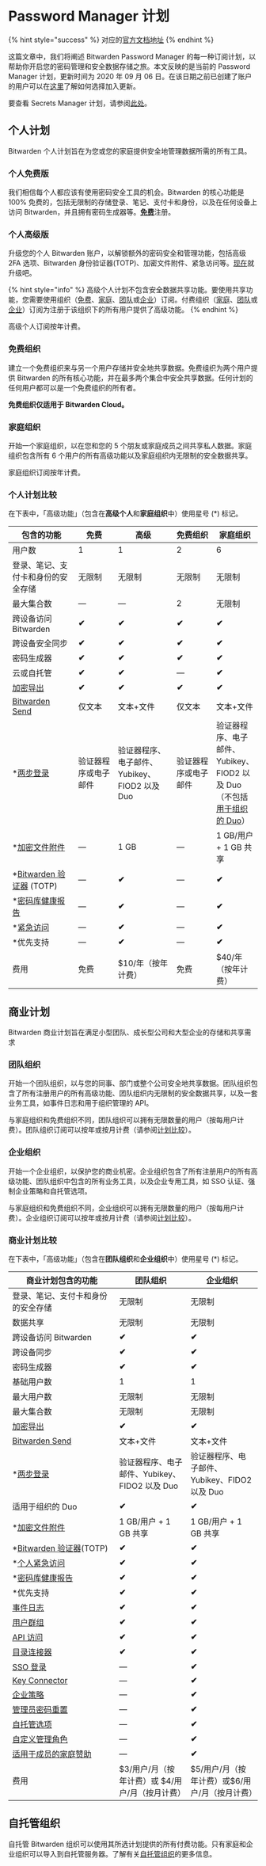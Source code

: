 # Password Manager 计划

{% hint style="success" %}
对应的[官方文档地址](https://bitwarden.com/help/password-manager-plans/)
{% endhint %}

这篇文章中，我们将阐述 Bitwarden Password Manager 的每一种订阅计划，以帮助你开启您的密码管理和安全数据存储之旅。本文反映的是当前的 Password Manager 计划，更新时间为 2020 年 09 月 06 日。在该日期之前已创建了账户的用户可以在[这里](premium-renewal.md)了解如何选择加入更新。

要查看 Secrets Manager 计划，请参阅[此处](../secrets-manager/secrets-manager-plans.md)。

## 个人计划 <a href="#personal-plans" id="personal-plans"></a>

Bitwarden 个人计划旨在为您或您的家庭提供安全地管理数据所需的所有工具。

### 个人免费版 <a href="#free-individual" id="free-individual"></a>

我们相信每个人都应该有使用密码安全工具的机会。Bitwarden 的核心功能是 100% 免费的，包括无限制的存储登录、笔记、支付卡和身份，以及在任何设备上访问 Bitwarden，并且拥有密码生成器等。[**免费**](https://vault.bitwarden.com/#/register/)注册。

### 个人高级版 <a href="#premium-individual" id="premium-individual"></a>

升级您的个人 Bitwarden 账户，以解锁额外的密码安全和管理功能，包括高级 2FA 选项、Bitwarden 身份验证器(TOTP)、加密文件附件、紧急访问等。[现在](https://vault.bitwarden.com/#/?premium=purchase)就升级吧。

{% hint style="info" %}
高级个人计划不包含安全数据共享功能。要使用共享功能，您需要使用组织（[免费](about-bitwarden-plans.md#free-organizations)、[家庭](about-bitwarden-plans.md#families-organizations)、[团队](about-bitwarden-plans.md#teams-organizations)或[企业](about-bitwarden-plans.md#enterprise-organizations)）订阅。付费组织（[家庭](about-bitwarden-plans.md#families-organizations)、[团队](about-bitwarden-plans.md#teams-organizations)或[企业](about-bitwarden-plans.md#enterprise-organizations)）订阅为注册于该组织下的所有用户提供了高级功能。
{% endhint %}

高级个人订阅按年计费。

### 免费组织 <a href="#free-organizations" id="free-organizations"></a>

建立一个免费组织来与另一个用户存储并安全地共享数据。免费组织为两个用户提供 Bitwarden 的所有核心功能，并在最多两个集合中安全共享数据。任何计划的任何用户都可以是一个免费组织的所有者。

**免费组织仅适用于 Bitwarden Cloud。**

### 家庭组织 <a href="#families-organizations" id="families-organizations"></a>

开始一个家庭组织，以在您和您的 5 个朋友或家庭成员之间共享私人数据。家庭组织包含所有 6 个用户的所有高级功能以及家庭组织内无限制的安全数据共享。

家庭组织订阅按年计费。

### 个人计划比较 <a href="#compare-personal-plans" id="compare-personal-plans"></a>

在下表中，「高级功能」（包含在**高级个人**和**家庭组织**中）使用星号 (\*) 标记。

<table><thead><tr><th width="172.0467185139596">包含的功能</th><th width="150">免费</th><th width="150">高级</th><th width="150">免费组织</th><th>家庭组织</th></tr></thead><tbody><tr><td>用户数</td><td>1</td><td>1</td><td>2</td><td>6</td></tr><tr><td>登录、笔记、支付卡和身份的安全存储</td><td>无限制</td><td>无限制</td><td>无限制</td><td>无限制</td></tr><tr><td>最大集合数</td><td>—</td><td>—</td><td>2</td><td>无限制</td></tr><tr><td>跨设备访问 Bitwarden</td><td><strong>✔︎</strong></td><td><strong>✔︎</strong></td><td><strong>✔︎</strong></td><td><strong>✔︎</strong></td></tr><tr><td>跨设备安全同步</td><td><strong>✔</strong></td><td><strong>✔︎</strong></td><td><strong>✔︎</strong></td><td><strong>✔︎</strong></td></tr><tr><td>密码生成器</td><td><strong>✔︎</strong></td><td><strong>✔︎</strong></td><td><strong>✔︎</strong></td><td><strong>✔︎</strong></td></tr><tr><td>云或自托管</td><td><strong>✔︎</strong></td><td><strong>✔︎</strong></td><td><strong>︎</strong>—</td><td><strong>✔︎</strong></td></tr><tr><td><a href="../../import-export/encrypted-exports.md">加密导出</a></td><td><strong>✔︎</strong></td><td><strong>✔︎</strong></td><td><strong>✔︎</strong></td><td><strong>✔︎</strong></td></tr><tr><td><a href="../../bitwarden-send/about-send.md">Bitwarden Send</a></td><td>仅文本</td><td>文本+文件</td><td>仅文本</td><td>文本+文件</td></tr><tr><td>*<a href="../../two-step-login/two-step-login-methods.md">两步登录</a></td><td>验证器程序或电子邮件</td><td>验证器程序、电子邮件、Yubikey、FIOD2 以及 Duo</td><td>验证器程序或电子邮件</td><td>验证器程序、电子邮件、Yubikey、FIOD2 以及 Duo（不包括<a href="../../two-step-login/setup-guides/two-step-login-via-duo.md">用于组织的 Duo</a>）</td></tr><tr><td>*<a href="../../your-vault/file-attachments.md">加密文件附件</a></td><td>—</td><td>1 GB</td><td>—</td><td>1 GB/用户 + 1 GB 共享</td></tr><tr><td>*<a href="../../your-vault/totp.md">Bitwarden 验证器</a> (TOTP)</td><td>—</td><td><strong>✔︎</strong></td><td>—</td><td><strong>✔︎</strong></td></tr><tr><td>*<a href="../../your-vault/vault-health-reports.md">密码库健康报告</a></td><td>—</td><td><strong>✔︎</strong></td><td>—</td><td><strong>✔︎</strong></td></tr><tr><td>*<a href="../../security/emergency-access.md">紧急访问</a></td><td>—</td><td><strong>✔︎</strong></td><td>—</td><td><strong>✔︎</strong></td></tr><tr><td>*优先支持</td><td>—</td><td><strong>✔︎</strong></td><td>—</td><td><strong>✔︎</strong></td></tr><tr><td>费用</td><td>免费</td><td>$10/年（按年计费）</td><td>免费</td><td>$40/年（按年计费）</td></tr></tbody></table>

## 商业计划 <a href="#business-plans" id="business-plans"></a>

Bitwarden 商业计划旨在满足小型团队、成长型公司和大型企业的存储和共享需求

### 团队组织 <a href="#teams-organizations" id="teams-organizations"></a>

开始一个团队组织，以与您的同事、部门或整个公司安全地共享数据。团队组织包含了所有注册用户的所有高级功能、团队组织内无限制的安全数据共享，以及一套业务工具，如事件日志和用于组织管理的 API。

与家庭组织和免费组织不同，团队组织可以拥有无限数量的用户（按每用户计费）。团队组织订阅可以按年或按月计费（请参阅[计划比较](about-bitwarden-plans.md#ji-hua-bi-jiao)）。

### 企业组织 <a href="#enterprise-organizations" id="enterprise-organizations"></a>

开始一个企业组织，以保护您的商业机密。企业组织包含了所有注册用户的所有高级功能、团队组织中包含的所有业务工具，以及企业专用工具，如 SSO 认证、强制企业策略和自托管选项。

与家庭组织和免费组织不同，企业组织可以拥有无限数量的用户（按每用户计费）。企业组织订阅可以按年或按月计费（请参阅[计划比较](about-bitwarden-plans.md#ji-hua-bi-jiao)）。

### 商业计划比较 <a href="#compare-business-plans" id="compare-business-plans"></a>

在下表中，「高级功能」（包含在**团队组织**和**企业组织**中）使用星号 (\*) 标记。

<table><thead><tr><th width="200">商业计划包含的功能</th><th>团队组织</th><th>企业组织</th></tr></thead><tbody><tr><td>登录、笔记、支付卡和身份的安全存储</td><td>无限制</td><td>无限制</td></tr><tr><td>数据共享</td><td>无限制</td><td>无限制</td></tr><tr><td>跨设备访问 Bitwarden</td><td><strong>✔︎</strong></td><td><strong>✔︎</strong></td></tr><tr><td>跨设备同步</td><td><strong>✔︎</strong></td><td><strong>✔︎</strong></td></tr><tr><td>密码生成器</td><td><strong>✔︎</strong></td><td><strong>✔︎</strong></td></tr><tr><td>基础用户数</td><td>1</td><td>1</td></tr><tr><td>最大用户数</td><td>无限制</td><td>无限制</td></tr><tr><td>最大集合数</td><td>无限制</td><td>无限制</td></tr><tr><td><a href="../../import-export/encrypted-exports.md">加密导出</a></td><td><strong>✔︎</strong></td><td><strong>✔︎</strong></td></tr><tr><td><a href="../../bitwarden-send/about-send.md">Bitwarden Send</a></td><td>文本+文件</td><td>文本+文件</td></tr><tr><td>*<a href="../../two-step-login/two-step-login-methods.md">两步登录</a></td><td>验证器程序、电子邮件、Yubikey、FIDO2 以及 Duo</td><td>验证器程序、电子邮件、Yubikey、FIDO2 以及 Duo</td></tr><tr><td>适用于组织的 Duo</td><td><strong>✔︎</strong></td><td><strong>✔︎</strong></td></tr><tr><td>*<a href="../../your-vault/file-attachments.md">加密文件附件</a></td><td>1 GB/用户 + 1 GB 共享</td><td>1 GB/用户 + 1 GB 共享</td></tr><tr><td>*<a href="../../your-vault/totp.md">Bitwarden 验证器</a>(TOTP)</td><td><strong>✔︎</strong></td><td><strong>✔︎</strong></td></tr><tr><td>*<a href="../../security/emergency-access.md">个人紧急访问</a></td><td><strong>✔︎</strong></td><td><strong>✔︎</strong></td></tr><tr><td>*<a href="../../your-vault/vault-health-reports.md">密码库健康报告</a></td><td><strong>✔︎</strong></td><td><strong>✔︎</strong></td></tr><tr><td>*优先支持</td><td><strong>✔︎</strong></td><td><strong>✔︎</strong></td></tr><tr><td><a href="../../admin-console/reporting/event-logs.md">事件日志</a></td><td><strong>✔︎</strong></td><td><strong>✔︎</strong></td></tr><tr><td><a href="../../organizations/groups.md">用户群组</a></td><td><strong>✔︎</strong></td><td><strong>✔︎</strong></td></tr><tr><td><a href="../../organizations/bitwarden-public-api.md">API 访问</a></td><td><strong>✔︎</strong></td><td><strong>✔︎</strong></td></tr><tr><td><a href="../../directory-connector/about-directory-connector.md">目录连接器</a></td><td><strong>✔︎</strong></td><td><strong>✔︎</strong></td></tr><tr><td><a href="../../login-with-sso/about-login-with-sso.md">SSO 登录</a></td><td>—</td><td><strong>✔︎</strong></td></tr><tr><td><a href="../../login-with-sso/about-key-connector.md">Key Connector</a></td><td>—</td><td><strong>✔︎</strong></td></tr><tr><td><a href="../../organizations/enterprise-policies.md">企业策略</a></td><td>—</td><td><strong>✔︎</strong></td></tr><tr><td><a href="../../admin-console/user-management/account-recovery.md">管理员密码重置</a></td><td>—</td><td><strong>✔︎</strong></td></tr><tr><td><a href="../../self-hosting/">自托管选项</a></td><td>—</td><td><strong>✔︎</strong></td></tr><tr><td><a href="../../admin-console/user-management/member-roles-and-permissions.md">自定义管理角色</a></td><td>—</td><td><strong>✔</strong></td></tr><tr><td><a href="redeem-families-sponsorship.md">适用于成员的家庭赞助</a></td><td>—</td><td><strong>✔︎</strong></td></tr><tr><td>费用</td><td>$3/用户/月（按年计费）或 $4/用户/月（按月计费）</td><td>$5/用户/月（按年计费）或$6/用户/月（按月计费）</td></tr></tbody></table>

## 自托管组织 <a href="#self-hosted-organizations" id="self-hosted-organizations"></a>

自托管 Bitwarden 组织可以使用其所选计划提供的所有付费功能。只有家庭和企业组织可以导入到自托管服务器。了解有关[自托管组织](../../self-hosting/self-host-an-organization.md)的更多信息。
